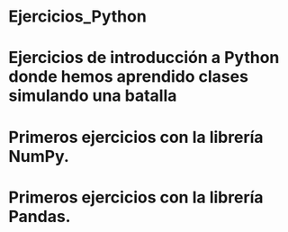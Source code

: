 # Ejercicios_Python
# Ejercicios de introducción a Python donde hemos aprendido clases simulando una batalla
# Primeros ejercicios con la librería NumPy.
# Primeros ejercicios con la librería Pandas.
